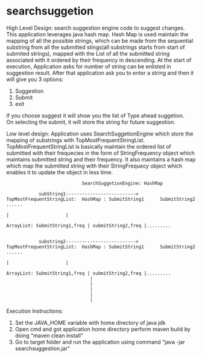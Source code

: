 # searchsuggetion

High Level Design:
search suggestion engine code to suggest changes. This application leverages java hash map. Hash Map is used maintain the mapping of all the possible strings, which can be made from the sequential substring from all the submitted stings(all substrings starts from start of submited strings), mapped with the List of all the submitted string associated with it ordered by their frequency in descending. 
At the start of execution, Application asks for number of string can be enlisted in suggestion result. After that application ask you to enter a string and then it will give you 3 options:
1. Suggestion
2. Submit
3. exit

If you choose suggest it will show you the list of Type ahead suggetion.  
On selecting the submit, it will store the string for future suggestion. 


Low level design:
Application uses SearchSuggetionEngine which store the mapping of substrings with TopMostFrequentStringList.
TopMostFrequentStringList is basically maintain the ordered list of submitted with their frequecies in the form of StringFrequency object which maintains submitted string and their frequency. It also maintains a hash map which map the submitted string with their StringFrequecy object which enables it to update the object in less time.

                                SearchSuggetionEngine: HashMap
                                
                subString1--------------------------> TopMostFrequentStringList:  HashMap : SubmitString1      SubmitString2  ......
                                                                                                |                     |
                                                                                  ArrayList: SubmitString1,freq | submitString2,freq |.........
                                
                                
                substring2--------------------------> TopMostFrequentStringList:  HashMap : SubmitString1      SubmitString2  ......
                                                                                                 |                     |
                                                                                  ArrayList: SubmitString1,freq | submitString2,freq |.........
                                   |
                                   |
                                   |
                                   |
                                   |
                               

Execution Instructions:

1. Set the JAVA_HOME variable with home directory of java jdk
2. Open cmd and got application home directory perform maven build by doing "maven clean install"
3. Go to target folder and run the application using command "java -jar searchsuggestion.jar"

                               
